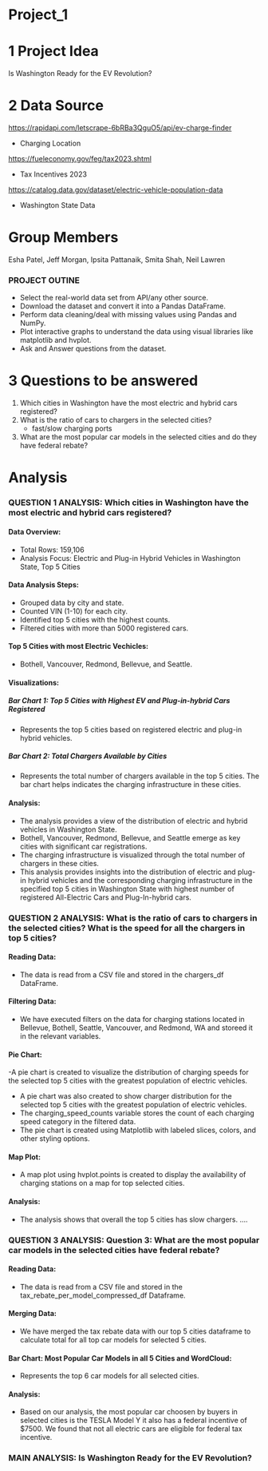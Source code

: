 # Project_1

# 1 Project Idea

Is Washington Ready for the EV Revolution?

# 2 Data Source

https://rapidapi.com/letscrape-6bRBa3QguO5/api/ev-charge-finder
- Charging Location 

https://fueleconomy.gov/feg/tax2023.shtml
- Tax Incentives 2023

https://catalog.data.gov/dataset/electric-vehicle-population-data
- Washington State Data


# Group Members 
Esha Patel, Jeff Morgan, Ipsita Pattanaik, Smita Shah, Neil Lawren

### PROJECT OUTINE

* Select the real-world data set from API/any other source.
* Download the dataset and convert it into a Pandas DataFrame.
* Perform data cleaning/deal with missing values using Pandas and NumPy.
* Plot interactive graphs to understand the data using visual libraries like matplotlib and hvplot.
* Ask and Answer questions from the dataset.


# 3 Questions to be answered
1. Which cities in Washington have the most electric and hybrid cars registered?
2. What is the ratio of cars to chargers in the selected cities? 
    - fast/slow charging ports
3. What are the most popular car models in the selected cities and do they have federal rebate?

# Analysis
### QUESTION 1 ANALYSIS: Which cities in Washington have the most electric and hybrid cars registered?
#### Data Overview:
-	Total Rows: 159,106
-	Analysis Focus: Electric and Plug-in Hybrid Vehicles in Washington State, Top 5 Cities 

#### Data Analysis Steps:
-	Grouped data by city and state.
-	Counted VIN (1-10) for each city.
-	Identified top 5 cities with the highest counts.
-	Filtered cities with more than 5000 registered cars.

#### Top 5 Cities with most Electric Vechicles:
-	Bothell, Vancouver, Redmond, Bellevue, and Seattle.

#### Visualizations:
##### Bar Chart 1: Top 5 Cities with Highest EV and Plug-in-hybrid Cars Registered
-	Represents the top 5 cities based on registered electric and plug-in hybrid vehicles.

##### Bar Chart 2: Total Chargers Available by Cities
-	Represents the total number of chargers available in the top 5 cities. The bar chart helps indicates the charging infrastructure in these cities.

#### Analysis: 
-	The analysis provides a view of the distribution of electric and hybrid vehicles in Washington State.
-	Bothell, Vancouver, Redmond, Bellevue, and Seattle emerge as key cities with significant car registrations.
-	The charging infrastructure is visualized through the total number of chargers in these cities.
-	This analysis provides insights into the distribution of electric and plug-in hybrid vehicles and the corresponding charging infrastructure in the specified top 5 cities in Washington State with highest number of registered All-Electric Cars and Plug-In-hybrid cars.

### QUESTION 2 ANALYSIS: What is the ratio of cars to chargers in the selected cities? What is the speed for all the chargers in top 5 cities?
#### Reading Data:
-	The data is read from a CSV file and stored in the chargers_df DataFrame.

#### Filtering Data:
-	We have executed filters on the data for charging stations located in Bellevue, Bothell, Seattle, Vancouver, and Redmond, WA and storeed it in the relevant variables. 

#### Pie Chart:
-A pie chart is created to visualize the distribution of charging speeds for the selected top 5 cities with the greatest population of electric vehicles. 
- A pie chart was also created to show charger distribution for the selected top 5 cities with the greatest population of electric vehicles. 
-	The charging_speed_counts variable stores the count of each charging speed category in the filtered data.
-	The pie chart is created using Matplotlib with labeled slices, colors, and other styling options.

#### Map Plot:
- A map plot using hvplot.points is created to display the availability of charging stations on a map for top selected cities. 

#### Analysis: 
- The analysis shows that overall the top 5 cities has slow chargers. ....

### QUESTION 3 ANALYSIS: Question 3: What are the most popular car models in the selected cities have federal rebate?
#### Reading Data:
-	The data is read from a CSV file and stored in the tax_rebate_per_model_compressed_df Dataframe.

#### Merging Data:
-	We have merged the tax rebate data with our top 5 cities dataframe to calculate total for all top car models for selected 5 cities.

#### Bar Chart: Most Popular Car Models in all 5 Cities and WordCloud:
-	Represents the top 6 car models for all selected cities.

#### Analysis: 
- Based on our analysis, the most popular car choosen by buyers in selected cities is the TESLA Model Y it also has a federal incentive of $7500. We found that not all electric cars are eligible for federal tax incentive. 

### MAIN ANALYSIS: Is Washington Ready for the EV Revolution?
